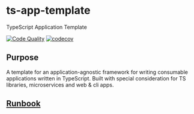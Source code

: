 # ts-app-template

TypeScript Application Template

[![Code Quality][code-quality-icon-link]][code-quality-workflow-link]
[![codecov][codecov-icon-link]][codecov-repo-overview-link]

## Purpose

A template for an application-agnostic framework for writing consumable applications written in TypeScript. Built with special consideration for TS libraries, microservices and web & cli apps.

## [Runbook][runbook-link]

[code-quality-icon-link]: https://github.com/matthew-gh-org/ts-app-template/actions/workflows/code-quality.yml/badge.svg
[code-quality-workflow-link]: https://github.com/matthew-gh-org/ts-app-template/actions/workflows/code-quality.yml
[codecov-icon-link]: https://codecov.io/gh/matthew-gh-org/ts-app-template/branch/initial-setup/graph/badge.svg?token=NQZANEY90O
[codecov-repo-overview-link]: https://codecov.io/gh/matthew-gh-org/ts-app-template
[runbook-link]: docs/Runbook
